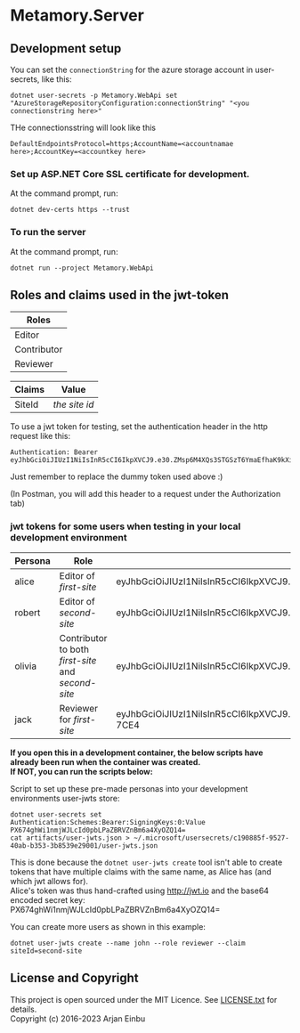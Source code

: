 # Metamory.Server

## Development setup

You can set the `connectionString` for the azure storage account in user-secrets, like this:
```console
dotnet user-secrets -p Metamory.WebApi set "AzureStorageRepositoryConfiguration:connectionString" "<you connectionstring here>"
```

THe connectionsstring will look like this
```
DefaultEndpointsProtocol=https;AccountName=<accountnamae here>;AccountKey=<accountkey here>

```


### Set up ASP.NET Core SSL certificate for development.
At the command prompt, run:
```console
dotnet dev-certs https --trust
```

### To run the server
At the command prompt, run:
```console
dotnet run --project Metamory.WebApi
```

## Roles and claims used in the jwt-token

|Roles      |
|-----------|
|Editor     |
|Contributor|
|Reviewer   |

|Claims|Value        |
|------|-------------|
|SiteId|_the site id_|

To use a jwt token for testing, set the authentication header in the http request like this:
````
Authentication: Bearer eyJhbGciOiJIUzI1NiIsInR5cCI6IkpXVCJ9.e30.ZMsp6M4XQs3STGSzT6YmaEfhaK9kXiXeQ7AJLHn57SY
````
Just remember to replace the dummy token used above :)

(In Postman, you will add this header to a request under the Authorization tab)

### jwt tokens for some users when testing in your local development environment


|Persona|Role                                              |JWT Bearer token|
|-------|--------------------------------------------------|----------------|
|alice  |Editor of _first-site_                            |eyJhbGciOiJIUzI1NiIsInR5cCI6IkpXVCJ9.eyJ1bmlxdWVfbmFtZSI6ImFsaWNlIiwic3ViIjoiYWxpY2UiLCJqdGkiOiI5MWEwYmRjZSIsInJvbGUiOiJlZGl0b3IiLCJzaXRlSWQiOiJmaXJzdC1zaXRlIiwiYXVkIjpbImh0dHA6Ly9sb2NhbGhvc3Q6NDkzNDIiLCJodHRwczovL2xvY2FsaG9zdDo0NDM3MCIsImh0dHBzOi8vbG9jYWxob3N0OjUwMDEiLCJodHRwOi8vbG9jYWxob3N0OjUwMDAiXSwibmJmIjoxNjkwNDcwNjY3LCJleHAiOjE2OTg0MTk0NjcsImlhdCI6MTY5MDQ3MDY2NywiaXNzIjoiZG90bmV0LXVzZXItand0cyJ9.rn55WPoc_nWesrIpIZmTh19JEIRYPeDnnsjAWVLh9BA|
|robert |Editor of _second-site_                           |eyJhbGciOiJIUzI1NiIsInR5cCI6IkpXVCJ9.eyJ1bmlxdWVfbmFtZSI6ImFsaWNlIiwic3ViIjoiYWxpY2UiLCJqdGkiOiI5MWEwYmRjZSIsInJvbGUiOiJlZGl0b3IiLCJzaXRlSWQiOiJmaXJzdC1zaXRlIiwiYXVkIjpbImh0dHA6Ly9sb2NhbGhvc3Q6NDkzNDIiLCJodHRwczovL2xvY2FsaG9zdDo0NDM3MCIsImh0dHBzOi8vbG9jYWxob3N0OjUwMDEiLCJodHRwOi8vbG9jYWxob3N0OjUwMDAiXSwibmJmIjoxNjkwNDcwNjY3LCJleHAiOjE2OTg0MTk0NjcsImlhdCI6MTY5MDQ3MDY2NywiaXNzIjoiZG90bmV0LXVzZXItand0cyJ9.rn55WPoc_nWesrIpIZmTh19JEIRYPeDnnsjAWVLh9BA|
|olivia |Contributor to both _first-site_ and _second-site_|eyJhbGciOiJIUzI1NiIsInR5cCI6IkpXVCJ9.eyJ1bmlxdWVfbmFtZSI6ImFsaWNlIiwic3ViIjoiYWxpY2UiLCJqdGkiOiI5MWEwYmRjZSIsInJvbGUiOiJlZGl0b3IiLCJzaXRlSWQiOiJmaXJzdC1zaXRlIiwiYXVkIjpbImh0dHA6Ly9sb2NhbGhvc3Q6NDkzNDIiLCJodHRwczovL2xvY2FsaG9zdDo0NDM3MCIsImh0dHBzOi8vbG9jYWxob3N0OjUwMDEiLCJodHRwOi8vbG9jYWxob3N0OjUwMDAiXSwibmJmIjoxNjkwNDcwNjY3LCJleHAiOjE2OTg0MTk0NjcsImlhdCI6MTY5MDQ3MDY2NywiaXNzIjoiZG90bmV0LXVzZXItand0cyJ9.rn55WPoc_nWesrIpIZmTh19JEIRYPeDnnsjAWVLh9BA|
|jack   |Reviewer for _first-site_                         |eyJhbGciOiJIUzI1NiIsInR5cCI6IkpXVCJ9.eyJ1bmlxdWVfbmFtZSI6ImphY2siLCJzdWIiOiJqYWNrIiwianRpIjoiOTYxMjk5MjAiLCJyb2xlIjoicmV2aWV3ZXIiLCJzaXRlSWQiOiJmaXJzdC1zaXRlIiwiYXVkIjpbImh0dHA6Ly9sb2NhbGhvc3Q6NDkzNDIiLCJodHRwczovL2xvY2FsaG9zdDo0NDM3MCIsImh0dHBzOi8vbG9jYWxob3N0OjUwMDEiLCJodHRwOi8vbG9jYWxob3N0OjUwMDAiXSwibmJmIjoxNjkwNDcwNzE3LCJleHAiOjE2OTg0MTk1MTcsImlhdCI6MTY5MDQ3MDcxOCwiaXNzIjoiZG90bmV0LXVzZXItand0cyJ9.fNJL09DI5SW-4eKelFEuwgaI0Ju9CIJ-uYClwm-7CE4|

__If you open this in a development container, the below scripts have already been run when the container was created.__  
__If NOT, you can run the scripts below:__

Script to set up these pre-made personas into your development environments user-jwts store:
```console
dotnet user-secrets set Authentication:Schemes:Bearer:SigningKeys:0:Value PX674ghWi1nmjWJLcId0pbLPaZBRVZnBm6a4XyOZQ14=
cat artifacts/user-jwts.json > ~/.microsoft/usersecrets/c190885f-9527-40ab-b353-3b8539e29001/user-jwts.json
```
This is done because the `dotnet user-jwts create` tool isn't able to create tokens that have multiple claims with the same name, as Alice has (and which jwt allows for).  
Alice's token was thus hand-crafted using http://jwt.io and the base64 encoded secret key: PX674ghWi1nmjWJLcId0pbLPaZBRVZnBm6a4XyOZQ14=

You can create more users as shown in this example:
```console
dotnet user-jwts create --name john --role reviewer --claim siteId=second-site
```

## License and Copyright
This project is open sourced under the MIT Licence. See [LICENSE.txt](./LICENSE.txt) for details.  
Copyright (c) 2016-2023 Arjan Einbu
